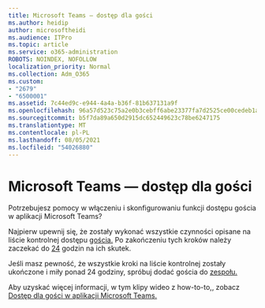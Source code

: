 ```yaml
---
title: Microsoft Teams — dostęp dla gości
ms.author: heidip
author: microsoftheidi
ms.audience: ITPro
ms.topic: article
ms.service: o365-administration
ROBOTS: NOINDEX, NOFOLLOW
localization_priority: Normal
ms.collection: Adm_O365
ms.custom:
- "2679"
- "6500001"
ms.assetid: 7c44ed9c-e944-4a4a-b36f-81b637131a9f
ms.openlocfilehash: 96a57d523c75a2e0b3cebff6abe23377fa7d2525ce00cedeb1a16c6669255c8e
ms.sourcegitcommit: b5f7da89a650d2915dc652449623c78be6247175
ms.translationtype: MT
ms.contentlocale: pl-PL
ms.lasthandoff: 08/05/2021
ms.locfileid: "54026880"
---
```

# <a name="microsoft-teams---guest-access"></a>Microsoft Teams — dostęp dla gości

Potrzebujesz pomocy w włączeniu i skonfigurowaniu funkcji dostępu gościa w aplikacji Microsoft Teams?  

Najpierw upewnij się, że zostały wykonać wszystkie czynności opisane na liście kontrolnej dostępu [gościa.](https://docs.microsoft.com/microsoftteams/guest-access-checklist) Po zakończeniu tych kroków należy zaczekać do [24](https://docs.microsoft.com/microsoftteams/manage-guests#guest-access-latencies) godzin na ich skutek.

Jeśli masz pewność, że wszystkie kroki na liście kontrolnej zostały ukończone i miły ponad 24 godziny, spróbuj dodać gościa do [zespołu.](https://support.office.com/article/add-guests-to-a-team-in-teams-fccb4fa6-f864-4508-bdde-256e7384a14f#ID0EAABAAA=Desktop)

Aby uzyskać więcej informacji, w tym klipy wideo z how-to-to,, zobacz [Dostęp dla gości w aplikacji Microsoft Teams.](https://docs.microsoft.com/microsoftteams/guest-access)
